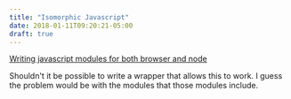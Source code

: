 ```yaml
---
title: "Isomorphic Javascript"
date: 2018-01-11T09:20:21-05:00
draft: true
---
```


[Writing javascript modules for both browser and node](http://www.matteoagosti.com/blog/2013/02/24/writing-javascript-modules-for-both-browser-and-node/)

Shouldn't it be possible to write a wrapper that allows this to work. I guess the problem would be with the modules that those modules include.
